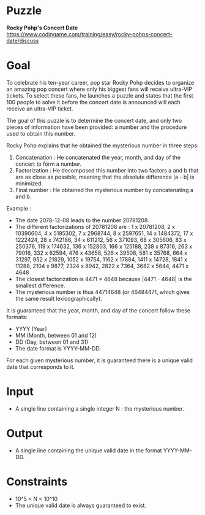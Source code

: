 # Puzzle
**Rocky Pohp's Concert Date** https://www.codingame.com/training/easy/rocky-pohps-concert-date/discuss

# Goal
To celebrate his ten-year career, pop star Rocky Pohp decides to organize an amazing pop concert where only his biggest fans will receive ultra-VIP tickets. To select these fans, he launches a puzzle and states that the first 100 people to solve it before the concert date is announced will each receive an ultra-VIP ticket.

The goal of this puzzle is to determine the concert date, and only two pieces of information have been provided: a number and the procedure used to obtain this number.

Rocky Pohp explains that he obtained the mysterious number in three steps:  
1. Concatenation : He concatenated the year, month, and day of the concert to form a number.
2. Factorization : He decomposed this number into two factors a and b that are as close as possible, meaning that the absolute difference |a - b| is minimized.
3. Final number : He obtained the mysterious number by concatenating a and b.

Example :  
- The date 2078-12-08 leads to the number 20781208.
- The different factorizations of 20781208 are : 1 x 20781208, 2 x 10390604, 4 x 5195302, 7 x 2968744, 8 x 2597651, 14 x 1484372, 17 x 1222424, 28 x 742186, 34 x 611212, 56 x 371093, 68 x 305606, 83 x 250376, 119 x 174632, 136 x 152803, 166 x 125188, 238 x 87316, 263 x 79016, 332 x 62594, 476 x 43658, 526 x 39508, 581 x 35768, 664 x 31297, 952 x 21829, 1052 x 19754, 1162 x 17884, 1411 x 14728, 1841 x 11288, 2104 x 9877, 2324 x 8942, 2822 x 7364, 3682 x 5644, 4471 x 4648
- The closest factorization is 4471 × 4648 because |4471 - 4648| is the smallest difference.
- The mysterious number is thus 44714648 (or 46484471, which gives the same result lexicographically).

It is guaranteed that the year, month, and day of the concert follow these formats:  
- YYYY (Year)
- MM (Month, between 01 and 12)
- DD (Day, between 01 and 31)
- The date format is YYYY-MM-DD.

For each given mysterious number, it is guaranteed there is a unique valid date that corresponds to it.

# Input
* A single line containing a single integer N : the mysterious number.

# Output
* A single line containing the unique valid date in the format YYYY-MM-DD.

# Constraints
* 10^5 < N < 10^10
* The unique valid date is always guaranteed to exist.
